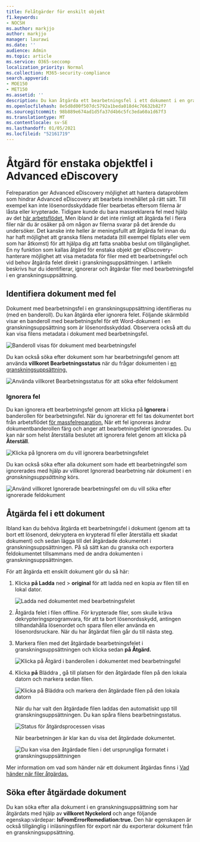 ```yaml
---
title: Felåtgärder för enskilt objekt
f1.keywords:
- NOCSH
ms.author: markjjo
author: markjjo
manager: laurawi
ms.date: ''
audience: Admin
ms.topic: article
ms.service: O365-seccomp
localization_priority: Normal
ms.collection: M365-security-compliance
search.appverid:
- MOE150
- MET150
ms.assetid: ''
description: Du kan åtgärda ett bearbetningsfel i ett dokument i en granskningsuppsättning i Advanced eDiscovery utan att behöva följa processen för massfelåtgärd.
ms.openlocfilehash: 8e5d8d00f507dc5792a1beda018d4c76632b82f7
ms.sourcegitcommit: 98b889e674ad1d5fa37d4b6c5fc3eda60a1d67f3
ms.translationtype: MT
ms.contentlocale: sv-SE
ms.lasthandoff: 01/05/2021
ms.locfileid: "52161719"
---
```

# <a name="single-item-error-remediation-in-advanced-ediscovery"></a>Åtgärd för enstaka objektfel i Advanced eDiscovery

Felreparation ger Advanced eDiscovery möjlighet att hantera dataproblem som hindrar Advanced eDiscovery att bearbeta innehållet på rätt sätt. Till exempel kan inte lösenordsskyddade filer bearbetas eftersom filerna är låsta eller krypterade. Tidigare kunde du bara massreklarera fel med hjälp av det [här arbetsflödet.](error-remediation-when-processing-data-in-advanced-ediscovery.md) Men ibland är det inte rimligt att åtgärda fel i flera filer när du är osäker på om någon av filerna svarar på det ärende du undersöker. Det kanske inte heller är meningsfullt att åtgärda fel innan du har haft möjlighet att granska filens metadata (till exempel filplats eller vem som har åtkomst) för att hjälpa dig att fatta snabba beslut om tillgänglighet. En ny  funktion som kallas åtgärd för enstaka objekt ger eDiscovery-hanterare möjlighet att visa metadata för filer med ett bearbetningsfel och vid behov åtgärda felet direkt i granskningsuppsättningen. I artikeln beskrivs hur du identifierar, ignorerar och åtgärdar filer med bearbetningsfel i en granskningsuppsättning.

## <a name="identify-documents-with-errors"></a>Identifiera dokument med fel

Dokument med bearbetningsfel i en granskningsuppsättning identifieras nu (med en banderoll). Du kan åtgärda eller ignorera felet. Följande skärmbild visar en banderoll med bearbetningsfel för ett Word-dokument i en granskningsuppsättning som är lösenordsskyddad. Observera också att du kan visa filens metadata i dokument med bearbetningsfel.

![Banderoll visas för dokument med bearbetningsfel](../media/SIERimage1.png)

Du kan också söka efter dokument som har bearbetningsfel genom att använda **villkoret Bearbetningsstatus** när du frågar dokumenten i [en granskningsuppsättning.](review-set-search.md)

![Använda villkoret Bearbetningsstatus för att söka efter feldokument](../media/SIERimage2.png)

### <a name="ignore-errors"></a>Ignorera fel

Du kan ignorera ett bearbetningsfel genom att klicka på **Ignorera** i banderollen för bearbetningsfel. När du ignorerar ett fel tas dokumentet bort från arbetsflödet [för massfelreparation.](error-remediation-when-processing-data-in-advanced-ediscovery.md) När ett fel ignoreras ändrar dokumentbanderollen färg och anger att bearbetningsfelet ignorerades. Du kan när som helst återställa beslutet att ignorera felet genom att klicka på **Återställ**.

![Klicka på Ignorera om du vill ignorera bearbetningsfelet](../media/SIERimage3.png)

Du kan också söka efter alla dokument som hade ett bearbetningsfel som ignorerades med hjälp av villkoret Ignorerad bearbetning när dokument i en *granskningsuppsättning* körs.

![Använd villkoret Ignorerade bearbetningsfel om du vill söka efter ignorerade feldokument](../media/SIERimage4.png)

## <a name="remediate-a-document-with-errors"></a>Åtgärda fel i ett dokument

Ibland kan du behöva åtgärda ett bearbetningsfel i dokument (genom att ta bort ett lösenord, dekryptera en krypterad fil eller återställa ett skadat dokument) och sedan lägga till det åtgärdade dokumentet i granskningsuppsättningen. På så sätt kan du granska och exportera feldokumentet tillsammans med de andra dokumenten i granskningsuppsättningen. 

För att åtgärda ett enskilt dokument gör du så här:

1. Klicka **på Ladda** ned  >  **original** för att ladda ned en kopia av filen till en lokal dator.

   ![Ladda ned dokumentet med bearbetningsfelet](../media/SIERimage5.png)

2. Åtgärda felet i filen offline. För krypterade filer, som skulle kräva dekrypteringsprogramvara, för att ta bort lösenordsskydd, antingen tillhandahålla lösenordet och spara filen eller använda en lösenordsruckare. När du har åtgärdat filen går du till nästa steg.

3. Markera filen med det åtgärdade bearbetningsfelet i granskningsuppsättningen och klicka sedan **på Åtgärd.**

   ![Klicka på Åtgärd i banderollen i dokumentet med bearbetningsfel](../media/SIERimage6.png)


4. Klicka **på** Bläddra , gå till platsen för den åtgärdade filen på den lokala datorn och markera sedan filen.

   ![Klicka på Bläddra och markera den åtgärdade filen på den lokala datorn](../media/SIERimage7.png)

    När du har valt den åtgärdade filen laddas den automatiskt upp till granskningsuppsättningen. Du kan spåra filens bearbetningsstatus.

    ![Status för åtgärdsprocessen visas](../media/SIERimage8.png)

   När bearbetningen är klar kan du visa det åtgärdade dokumentet.

    ![Du kan visa den åtgärdade filen i det ursprungliga formatet i granskningsuppsättningen](../media/SIERimage9.png)

Mer information om vad som händer när ett dokument åtgärdas finns i [Vad händer när filer åtgärdas.](error-remediation-when-processing-data-in-advanced-ediscovery.md#what-happens-when-files-are-remediated)

## <a name="search-for-remediated-documents"></a>Söka efter åtgärdade dokument

Du kan söka efter alla dokument i en granskningsuppsättning som har åtgärdats med hjälp av **villkoret Nyckelord** och ange följande egenskap:värdepar: **IsFromErrorRemediation:true.** Den här egenskapen är också tillgänglig i inläsningsfilen för export när du exporterar dokument från en granskningsuppsättning.
